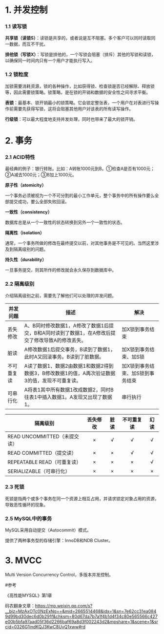 # 1. 并发控制

### 1.1 读写锁

**共享锁（读锁S）**：读锁是共享的，或者说是互不阻塞。多个客户可以同时读取同一数据，而互不干扰。

**排他锁（写锁X）**：写锁是排他的，一个写锁会阻塞（排斥）其他的写锁和读锁，以确保同一时间内只有一个用户才能执行写入。

### 1.2 锁粒度

加锁需要消耗资源，锁的各种操作，比如获得锁、检查锁是否已经解除、释放锁等，因此需要锁策略。锁策略，是在锁的开销和数据的安全性之间寻求平衡。

**表锁**：最基本、锁开销最小的锁策略。它会锁定整张表，一个用户在对表进行写操作前需要先获得写锁，这将会阻塞其他用户对该表的所有读写操作。

**行级锁**：可以最大程度地支持并发处理，同时也带来了最大的锁开销。



# 2. 事务

### 2.1 ACID特性

最经典的例子：银行转账。比如：A转账1000元到B。①检查A是否有1000元；②A减去1000元；③B加上1000元。

**原子性（atomicity）**

一个事务必须被视为一个不可分割的最小工作单元，整个事务中的所有操作要么全部提交成功，要么全部失败回滚。

**一致性（consistency）**

数据库总是从一个一致性的状态转换到另外一个一致性的状态。

**隔离性（isolation）**

通常，一个事务所做的修改在最终提交以前，对其他事务是不可见的。当然这里涉及到隔离级别的问题。

**持久性（durability）**

一旦事务提交，则其所作的修改就会永久保存到数据库中。

### 2.2 隔离级别 

介绍隔离级别之前，需要先了解他们可以处理的并发问题。

| 并发问题   | 描述                                                         | 解决                             |
| ---------- | ------------------------------------------------------------ | -------------------------------- |
| 丢失修改   | A、B同时修改数据1，A修改了数据1后提交，B和A同时读到了数据1，在A修改后提交了修改导致A的修改丢失。 | 加X锁到事务结束                  |
| 脏读       | A修改数据1后提交事务，B读到了数据1，此时A又回滚事务。B读到了脏数据。 | 加X锁到事务结束、加S锁           |
| 不可重复读 | A读了数据1、数据2由数据1和数据2得到数据3，B修改数据1的值，A再次验证数据3的值，发现不可重复读。 | 加X锁到事务结束、加S锁到事务结束 |
| 可串行化   | A将表1其中所有数据1改成数据2，同时B往表1中插入数据1。A发现又出现了数据1。 | 串行执行                         |

| 隔离级别                     | 丢失修改 |  脏读   | 不可重复读 |  幻读   |
| ---------------------------- | :------: | :-----: | :--------: | :-----: |
| READ UNCOMMITTED（未提交读） | &times;  | &radic; |  &radic;   | &radic; |
| READ COMMITTED（提交读）     | &times;  | &times; |  &radic;   | &radic; |
| REPEATABLE READ（可重复读）  | &times;  | &times; |  &times;   | &radic; |
| SERIALIZABLE（可串行化）     | &times;  | &times; |  &times;   | &times; |

### 2.3 死锁

死锁是指两个或多个事务在同一个资源上相互占用，并请求锁定对象占用的资源，导致恶性循环的现象。

### 2.5 MySQL中的事务

MySQL采用自动提交（Autocommit）模式。

提供了两种事务型的存储引擎：InnoDB和NDB Cluster。



# 3. MVCC

Multi Version Concurrency Control，多版本并发控制。



#参考

《高性能MYSQL》第1章

码农翻身文章：https://mp.weixin.qq.com/s?__biz=MzAxOTc0NzExNg==&mid=2665514468&idx=1&sn=7e62cc31ea0849d99bd30dec6d0b291f&chksm=80d67da7b7a1f4b1d4f34c80e565566c427e00b5bfa97aad05f36d2266baf69a8d3f002243d2&mpshare=1&scene=1&srcid=0326G1indKQJ3KwC8UvQ1xww#rd